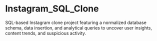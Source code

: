 # Instagram_SQL_Clone
SQL-based Instagram clone project featuring a normalized database schema, data insertion, and analytical queries to uncover user insights, content trends, and suspicious activity.

